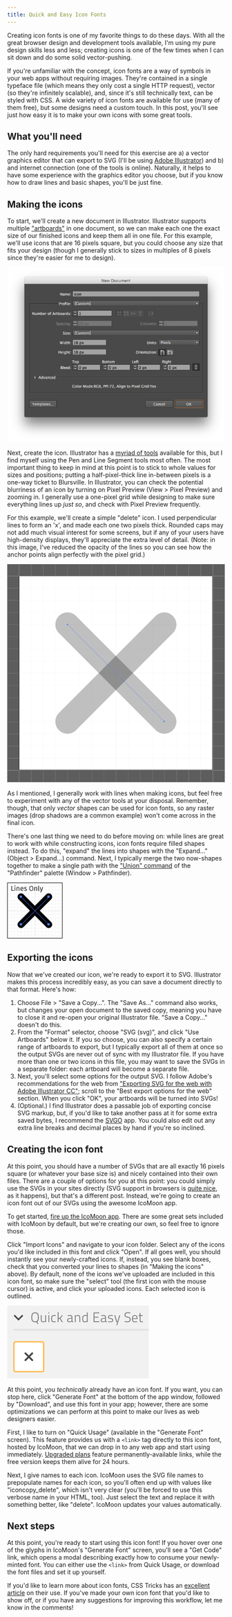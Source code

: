 ```yaml
---
title: Quick and Easy Icon Fonts
---
```


Creating icon fonts is one of my favorite things to do these days. With all the great browser design and development tools available, I'm using my pure design skills less and less; creating icons is one of the few times when I can sit down and do some solid vector-pushing.

If you're unfamiliar with the concept, icon fonts are a way of symbols in your web apps without requiring images. They're contained in a single typeface file (which means they only cost a single HTTP request), vector (so they're infinitely scalable), and, since it's still technically text, can be styled with CSS. A wide variety of icon fonts are available for use (many of them free), but some designs need a custom touch. In this post, you'll see just how easy it is to make your own icons with some great tools.

## What you'll need

The only hard requirements you'll need for this exercise are a) a vector graphics editor that can export to SVG (I'll be using [Adobe Illustrator](https://www.adobe.com/products/illustrator.html)) and b) and internet connection (one of the tools is online). Naturally, it helps to have some experience with the graphics editor you choose, but if you know how to draw lines and basic shapes, you'll be just fine.

## Making the icons

To start, we'll create a new document in Illustrator. Illustrator supports multiple ["artboards"](https://helpx.adobe.com/illustrator/how-to/work-with-artboards.html) in one document, so we can make each one the exact size of our finished icons and keep them all in one file. For this example, we'll use icons that are 16 pixels square, but you could choose any size that fits your design (though I generally stick to sizes in multiples of 8 pixels since they're easier for me to design).

![Adobe Illustrator's "New Document" dialog](./new-document.png)

Next, create the icon. Illustrator has a [myriad of tools](https://helpx.adobe.com/illustrator/using/drawing-pen-pencil-or-flare.html) available for this, but I find myself using the Pen and Line Segment tools most often. The most important thing to keep in mind at this point is to stick to whole values for sizes and positions; putting a half-pixel-thick line in-between pixels is a one-way ticket to Blursville. In Illustrator, you can check the potential blurriness of an icon by turning on Pixel Preview (View > Pixel Preview) and zooming in. I generally use a one-pixel grid while designing to make sure everything lines up _just so_, and check with Pixel Preview frequently.

For this example, we'll create a simple "delete" icon. I used perpendicular lines to form an 'x', and made each one two pixels thick. Rounded caps may not add much visual interest for some screens, but if any of your users have high-density displays, they'll appreciate the extra level of detail. (Note: in this image, I've reduced the opacity of the lines so you can see how the anchor points align perfectly with the pixel grid.)

![Our in-progress icon](./construction-lines.png)

As I mentioned, I generally work with lines when making icons, but feel free to experiment with any of the vector tools at your disposal. Remember, though, that only _vector_ shapes can be used for icon fonts, so any raster images (drop shadows are a common example) won't come across in the final icon.

There's one last thing we need to do before moving on: while lines are great to work with while constructing icons, icon fonts require filled shapes instead. To do this, "expand" the lines into shapes with the "Expand..." (Object > Expand...) command. Next, I typically merge the two now-shapes together to make a single path with the ["Union" command](https://helpx.adobe.com/illustrator/using/combining-objects.html) of the "Pathfinder" palette (Window > Pathfinder).

![Line construction](./line-construction.gif)

## Exporting the icons

Now that we've created our icon, we're ready to export it to SVG. Illustrator makes this process incredibly easy, as you can save a document directly to that format. Here's how:

1. Choose File > "Save a Copy...". The "Save As..." command also works, but changes your open document to the saved copy, meaning you have to close it and re-open your original Illustrator file. "Save a Copy..." doesn't do this.
2. From the "Format" selector, choose "SVG (svg)", and click "Use Artboards" below it. If you so choose, you can also specify a certain range of artboards to export, but I typically export all of them at once so the output SVGs are never out of sync with my Illustrator file. If you have more than one or two icons in this file, you may want to save the SVGs in a separate folder: each artboard will become a separate file.
3. Next, you'll select some options for the output SVG. I follow Adobe's recommendations for the web from ["Exporting SVG for the web with Adobe Illustrator CC"](http://www.adobe.com/inspire/2013/09/exporting-svg-illustrator.html); scroll to the "Best export options for the web" section. When you click "OK", your artboards will be turned into SVGs!
4. (Optional.) I find Illustrator does a passable job of exporting concise SVG markup, but, if you'd like to take another pass at it for some extra saved bytes, I recommend the [SVGO](https://github.com/svg/svgo-gui) app. You could also edit out any extra line breaks and decimal places by hand if you're so inclined.

## Creating the icon font

At this point, you should have a number of SVGs that are all exactly 16 pixels square (or whatever your base size is) and nicely contained into their own files. There are a couple of options for you at this point: you could simply use the SVGs in your sites directly (SVG support in browsers is [quite nice](http://caniuse.com/#feat=svg), as it happens), but that's a different post. Instead, we're going to create an icon font out of our SVGs using the awesome IcoMoon app.

To get started, [fire up the IcoMoon app](https://icomoon.io/app). There are some great sets included with IcoMoon by default, but we're creating our own, so feel free to ignore those.

Click "Import Icons" and navigate to your icon folder. Select any of the icons you'd like included in this font and click "Open". If all goes well, you should instantly see your newly-crafted icons. If, instead, you see blank boxes, check that you converted your lines to shapes (in "Making the icons" above). By default, none of the icons we've uploaded are included in this icon font, so make sure the "select" tool (the first icon with the mouse cursor) is active, and click your uploaded icons. Each selected icon is outlined.

![A selected icon](./selected-icon.png)

At this point, you _technically_ already have an icon font. If you want, you can stop here, click "Generate Font" at the bottom of the app window, followed by "Download", and use this font in your app; however, there are some optimizations we can perform at this point to make our lives as web designers easier.

First, I like to turn on "Quick Usage" (available in the "Generate Font" screen). This feature provides us with a `<link>` tag directly to this icon font, hosted by IcoMoon, that we can drop in to any web app and start using immediately. [Upgraded plans](https://icomoon.io/#premium) feature permanently-available links, while the free version keeps them alive for 24 hours.

Next, I give names to each icon. IcoMoon uses the SVG file names to prepopulate names for each icon, so you'll often end up with values like "iconcopy_delete", which isn't very clear (you'll be forced to use this verbose name in your HTML, too). Just select the text and replace it with something better, like "delete". IcoMoon updates your values automatically.

## Next steps

At this point, you're ready to start using this icon font! If you hover over one of the glyphs in IcoMoon's "Generate Font" screen, you'll see a "Get Code" link, which opens a modal describing exactly how to consume your newly-minted font. You can either use the `<link>` from Quick Usage, or download the font files and set it up yourself.

If you'd like to learn more about icon fonts, CSS Tricks has an [excellent article](http://css-tricks.com/examples/IconFont/) on their use. If you've made your own icon font that you'd like to show off, or if you have any suggestions for improving this workflow, let me know in the comments!
